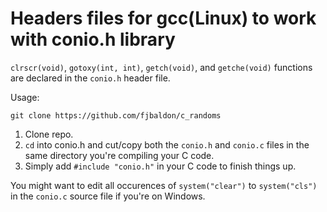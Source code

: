 # Headers files for gcc(Linux) to work with conio.h library
`clrscr(void)`, `gotoxy(int, int)`, `getch(void)`, and `getche(void)` functions are declared in the `conio.h` header file. 


Usage:
```
git clone https://github.com/fjbaldon/c_randoms
```
1. Clone repo.
2. `cd` into conio.h and cut/copy both the `conio.h` and `conio.c` files in the same directory you're compiling your C code.
3. Simply add `#include "conio.h"` in your C code to finish things up.

You might want to edit all occurences of `system("clear")` to `system("cls")` in the `conio.c` source file if you're on Windows.
